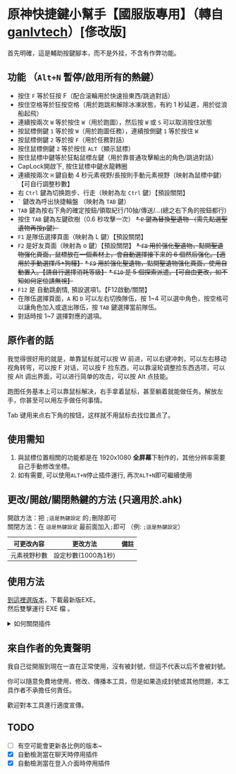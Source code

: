 # 原神快捷鍵小幫手【國服版專用】（轉自[ganlvtech](https://github.com/ganlvtech/genshin-impact-ahk)）[俢改版]
首先明確，這是輔助按鍵腳本，而不是外挂，不含有作弊功能。


## 功能 （`Alt+N` 暫停/啟用所有的熱鍵）
* 按住 `F` 等於狂按 F（配合滚輪用於快速撿東西/跳過對話）
* 按住空格等於狂按空格（用於跑跳和解除冰凍狀態，有約 1 秒延遲，用於從浪船起飛）
* 連續按兩次 `W` 等於按住 `W`（用於跑圖），然后按 `W` 或 `S` 可以取消按住狀態
* 按鼠標側鍵 `1` 等於按 `W`（用於跑圖任務），連續按側鍵 `1` 等於按住 `W`
* 按鼠標側鍵 `2` 等於按 `F`（用於任務對話）
* 按住鼠標側鍵 `2` 等於按住 `ALT`（顯示鼠標）
* 按住鼠標中鍵等於狂點鼠標左鍵（用於靠普通攻擊輸出的角色/跳過對話）
* CapLock開啟下, 按住鼠標中鍵水龍轉圈
* 連續按兩次 `H` 鍵自動 4 秒元素視野/長按則手動元素視野（映射為鼠標中鍵）【可自行調整秒數】
* 右 `Ctrl` 鍵為切换跑步、行走（映射為左 `Ctrl` 鍵）【預設關閉】
* `` ` `` 鍵改為呼出快捷輪盤 （映射為 `TAB` 鍵）
* `TAB` 鍵為按右下角的確定按鈕/領取紀行/10抽/傳送/...(總之右下角的按鈕都行)
* 按住 `TAB` 鍵為左鍵砍樹（0.6 秒攻擊一次）
~~* `P` 鍵為替換聖遺物 （需先點選聖遺物再按p鍵）~~
* `F1` 是隊伍選擇頁面（映射為 L 鍵）【預設關閉】
* `F2` 是好友頁面（映射為 o 鍵）【預設關閉】
~~* `F8` 用於强化聖遺物，點開聖遺物强化頁面，鼠標放在一個素材上，會自動選擇接下来的 6 個然后强化。【適用於手動選擇/5*狗糧】~~
~~* `F9` 用於强化聖遺物，點開聖遺物强化頁面，使用自動置入。【請自行選擇消耗等級】~~
~~* `F10` 是 5 個探索派遣。【可自由更改，如不知如何定位請無視】~~
* `F12` 是 自動跳劇情, 預設選項1。【F12啟動/關閉】
* 在隊伍選擇頁面，`A` 和 `D` 可以左右切換隊伍，按 1~4 可以選中角色，按空格可以讓角色加入或退出隊伍，按 `TAB` 鍵選擇當前隊伍。
* 對話時按 1~7 選擇對應的選項。

## 原作者的話
我觉得很好用的就是，单靠鼠标就可以按 W 前进，可以右键冲刺，可以左右移动视角转弯，可以按 F 对话，可以按 F 捡东西，可以靠滚轮调整捡东西选项，可以按 Alt 调出界面，可以进行简单的攻击，可以按 Alt 点技能。

跑图任务基本上可以靠鼠标解决，右手拿着鼠标，甚至躺着就能做任务。解放左手，你甚至可以用左手做任何事情。

Tab 键用来点右下角的按钮，这样就不用鼠标去找位置点了。

## 使用需知
1. 與鼠標位置相關的功能都是在 1920x1080 **全屏幕**下制作的，其他分辨率需要自己手動修改坐標。
2. 如有需要, 可以使用`ALT+N`停止插件運行, 再次`ALT+N`即可繼續使用

## 更改/開啟/關閉熱鍵的方法 (只適用於.ahk)
開啟方法：把 `;這是熱鍵設定` 的`;`刪除即可 \
關閉方法：在 `這是熱鍵設定` 最前面加入`;`即可 （例: `;這是熱鍵設定`） 

| 可更改內容 | 更改方法 | 備註 |
| :-------: | :-----: | :---: |
| 元素視野秒數 | 設定秒數(1000為1秒) | |

## 使用方法
[到這裡選版本](https://github.com/thc282/genshin-impact-ahk-tools/releases)，下載最新版EXE。 \
然后雙擊運行 EXE 檔 。
<details>
  <summary>如何關閉插件</summary>
  
  1. 打開工作列的選單, 並在插件上`右鍵`.
  2. 選擇Exit \
  ![ExitAppGuide](GuideExit.jpeg)
</details>

## 來自作者的免責聲明
我自己從開服到現在一直在正常使用，沒有被封號，但這不代表以后不會被封號。

你可以隨意免費地使用、修改、傳播本工具，但是如果造成封號或其他問題，本工具作者不承擔任何責任。

歡迎對本工具進行適度宣傳。

## TODO
- [ ] 有空可能會更新各比例的版本~
- [x] 自動檢測當在聊天時停用插件 
- [X] 自動檢測當在登入介面時停用插件
